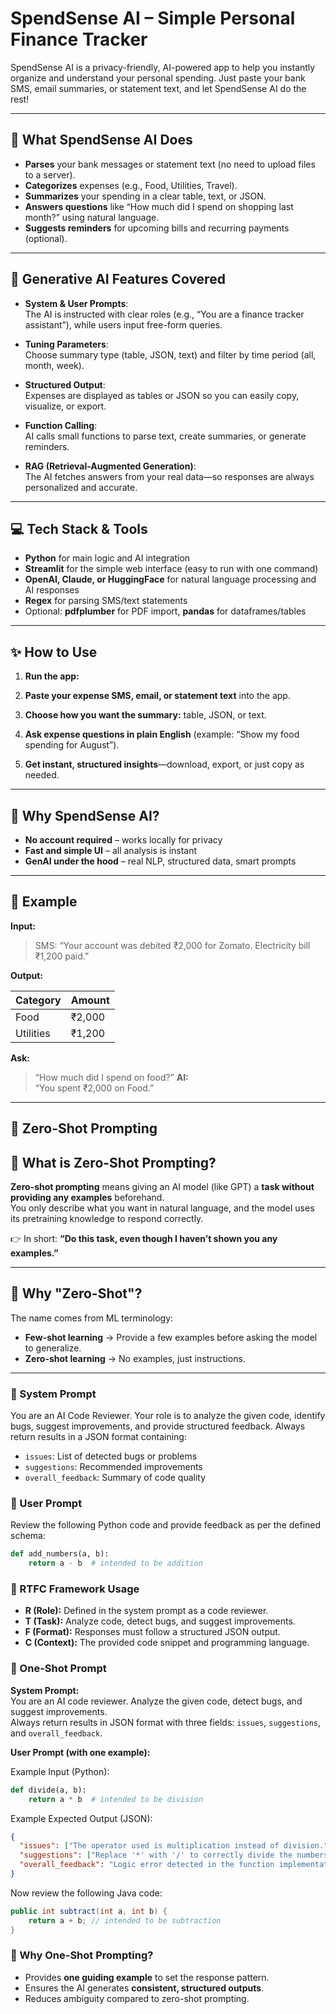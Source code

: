 # SpendSense AI – Simple Personal Finance Tracker

SpendSense AI is a privacy-friendly, AI-powered app to help you instantly organize and understand your personal spending. Just paste your bank SMS, email summaries, or statement text, and let SpendSense AI do the rest!

---

## 🚀 What SpendSense AI Does

- **Parses** your bank messages or statement text (no need to upload files to a server).
- **Categorizes** expenses (e.g., Food, Utilities, Travel).
- **Summarizes** your spending in a clear table, text, or JSON.
- **Answers questions** like “How much did I spend on shopping last month?” using natural language.
- **Suggests reminders** for upcoming bills and recurring payments (optional).

---

## 🧠 Generative AI Features Covered

- **System & User Prompts**:  
  The AI is instructed with clear roles (e.g., “You are a finance tracker assistant”), while users input free-form queries.

- **Tuning Parameters**:  
  Choose summary type (table, JSON, text) and filter by time period (all, month, week).

- **Structured Output**:  
  Expenses are displayed as tables or JSON so you can easily copy, visualize, or export.

- **Function Calling**:  
  AI calls small functions to parse text, create summaries, or generate reminders.

- **RAG (Retrieval-Augmented Generation)**:  
  The AI fetches answers from your real data—so responses are always personalized and accurate.

---

## 💻 Tech Stack & Tools

- **Python** for main logic and AI integration
- **Streamlit** for the simple web interface (easy to run with one command)
- **OpenAI, Claude, or HuggingFace** for natural language processing and AI responses
- **Regex** for parsing SMS/text statements
- Optional: **pdfplumber** for PDF import, **pandas** for dataframes/tables

---

## ✨ How to Use

1. **Run the app:**  

2. **Paste your expense SMS, email, or statement text** into the app.

3. **Choose how you want the summary:** table, JSON, or text.

4. **Ask expense questions in plain English** (example: “Show my food spending for August”).

5. **Get instant, structured insights**—download, export, or just copy as needed.

---

## 🎯 Why SpendSense AI?

- **No account required** – works locally for privacy
- **Fast and simple UI** – all analysis is instant
- **GenAI under the hood** – real NLP, structured data, smart prompts

---

## 🧩 Example

**Input:**  
> SMS: “Your account was debited ₹2,000 for Zomato. Electricity bill ₹1,200 paid.”

**Output:**

| Category   | Amount  |
|------------|---------|
| Food       | ₹2,000  |
| Utilities  | ₹1,200  |

**Ask:**  
> “How much did I spend on food?”
**AI:**  
> “You spent ₹2,000 on Food.”

---

## 🧠 Zero-Shot Prompting

## 🔹 What is Zero-Shot Prompting?

**Zero-shot prompting** means giving an AI model (like GPT) a **task without providing any examples** beforehand.  
You only describe what you want in natural language, and the model uses its pretraining knowledge to respond correctly.  

👉 In short: **“Do this task, even though I haven’t shown you any examples.”**

---

## 🔹 Why "Zero-Shot"?

The name comes from ML terminology:

- **Few-shot learning** → Provide a few examples before asking the model to generalize.  
- **Zero-shot learning** → No examples, just instructions.

---

### 🔹 System Prompt  

You are an AI Code Reviewer. Your role is to analyze the given code, identify bugs, suggest improvements, and provide structured feedback. Always return results in a JSON format containing:  

- `issues`: List of detected bugs or problems  
- `suggestions`: Recommended improvements  
- `overall_feedback`: Summary of code quality  

### 🔹 User Prompt  

Review the following Python code and provide feedback as per the defined schema:  

```python
def add_numbers(a, b):
    return a - b  # intended to be addition
````

### 📌 RTFC Framework Usage

* **R (Role):** Defined in the system prompt as a code reviewer.
* **T (Task):** Analyze code, detect bugs, and suggest improvements.
* **F (Format):** Responses must follow a structured JSON output.
* **C (Context):** The provided code snippet and programming language.

### 🔹 One-Shot Prompt  

**System Prompt:**  
You are an AI code reviewer. Analyze the given code, detect bugs, and suggest improvements.  
Always return results in JSON format with three fields: `issues`, `suggestions`, and `overall_feedback`.  

**User Prompt (with one example):**  

Example Input (Python):  
```python
def divide(a, b):
    return a * b  # intended to be division
````

Example Expected Output (JSON):

```json
{
  "issues": ["The operator used is multiplication instead of division."],
  "suggestions": ["Replace '*' with '/' to correctly divide the numbers."],
  "overall_feedback": "Logic error detected in the function implementation."
}
```

Now review the following Java code:

```java
public int subtract(int a, int b) {
    return a + b; // intended to be subtraction
}
```

### 📌 Why One-Shot Prompting?

* Provides **one guiding example** to set the response pattern.
* Ensures the AI generates **consistent, structured outputs**.
* Reduces ambiguity compared to zero-shot prompting.
